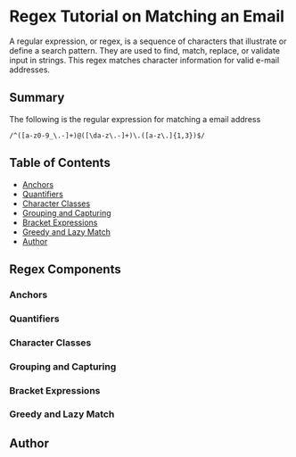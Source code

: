 # Regex Tutorial on Matching an Email

A regular expression, or regex, is a sequence of characters that illustrate or define a search pattern. They are used to find, match, replace, or validate input in strings. This regex matches character information for valid e-mail addresses.

## Summary

The following is the regular expression for matching a email address

```
/^([a-z0-9_\.-]+)@([\da-z\.-]+)\.([a-z\.]{1,3})$/
```

## Table of Contents

- [Anchors](#anchors)
- [Quantifiers](#quantifiers)
- [Character Classes](#character-classes)
- [Grouping and Capturing](#grouping-and-capturing)
- [Bracket Expressions](#bracket-expressions)
- [Greedy and Lazy Match](#greedy-and-lazy-match)
- [Author](#Author)

## Regex Components


### Anchors



### Quantifiers


### Character Classes

### Grouping and Capturing



### Bracket Expressions



### Greedy and Lazy Match


## Author
